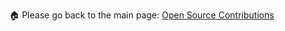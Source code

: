 🏠 Please go back to the main page: <a href="https://github.com/fermyno/open-source-contributions">Open Source Contributions</a>
